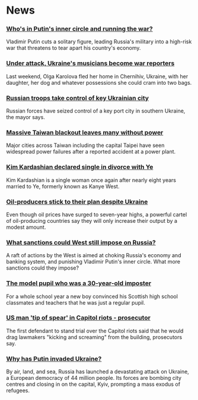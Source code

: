 # News
### [Who's in Putin's inner circle and running the war?](https://www.bbc.com/news/world-europe-60573261)
Vladimir Putin cuts a solitary figure, leading Russia's military into a high-risk war that threatens to tear apart his country's economy.
### [Under attack, Ukraine's musicians become war reporters](https://www.bbc.com/news/entertainment-arts-60586817)
Last weekend, Olga Karolova fled her home in Chernihiv, Ukraine, with her daughter, her dog and whatever possessions she could cram into two bags. 
### [Russian troops take control of key Ukrainian city](https://www.bbc.com/news/world-europe-60597367)
Russian forces have seized control of a key port city in southern Ukraine, the mayor says.
### [Massive Taiwan blackout leaves many without power](https://www.bbc.com/news/world-asia-60598234)
Major cities across Taiwan including the capital Taipei have seen widespread power failures after a reported accident at a power plant. 
### [Kim Kardashian declared single in divorce with Ye](https://www.bbc.com/news/world-us-canada-60595993)
Kim Kardashian is a single woman once again after nearly eight years married to Ye, formerly known as Kanye West.
### [Oil-producers stick to their plan despite Ukraine](https://www.bbc.com/news/business-60591107)
Even though oil prices have surged to seven-year highs, a powerful cartel of oil-producing countries say they will only increase their output by a modest amount. 
### [What sanctions could West still impose on Russia?](https://www.bbc.com/news/business-60529926)
A raft of actions by the West is aimed at choking Russia's economy and banking system, and punishing Vladimir Putin's inner circle. What more sanctions could they impose? 
### [The model pupil who was a 30-year-old imposter](https://www.bbc.com/news/uk-scotland-60081503)
For a whole school year a new boy convinced his Scottish high school classmates and teachers that he was just a regular pupil.
### [US man 'tip of spear' in Capitol riots - prosecutor](https://www.bbc.com/news/world-us-canada-60532631)
The first defendant to stand trial over the Capitol riots said that he would drag lawmakers "kicking and screaming" from the building, prosecutors say.
### [Why has Putin invaded Ukraine?](https://www.bbc.com/news/world-europe-56720589)
By air, land, and sea, Russia has launched a devastating attack on Ukraine, a European democracy of 44 million people. Its forces are bombing city centres and closing in on the capital, Kyiv, prompting a mass exodus of refugees.
